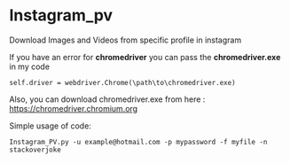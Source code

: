 # Instagram_pv
Download Images and Videos from specific profile in instagram

If you have an error for **chromedriver** you can pass the **chromedriver.exe** in my code

```
self.driver = webdriver.Chrome(\path\to\chromedriver.exe)
```

Also, you can download chromedriver.exe from here : https://chromedriver.chromium.org

Simple usage of code:

```Instagram_PV.py -u example@hotmail.com -p mypassword -f myfile -n stackoverjoke```
